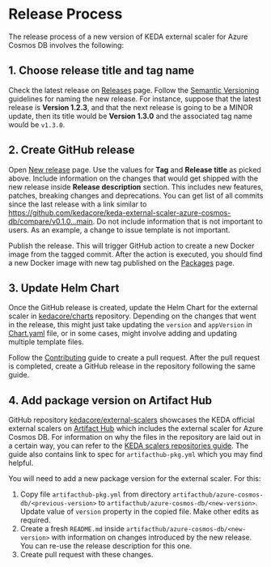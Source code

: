 # Release Process

The release process of a new version of KEDA external scaler for Azure Cosmos DB involves the following:

## 1. Choose release title and tag name

Check the latest release on [Releases](https://github.com/kedacore/keda-external-scaler-azure-cosmos-db/releases) page. Follow the [Semantic Versioning](https://semver.org/) guidelines for naming the new release. For instance, suppose that the latest release is **Version 1.2.3**, and that the next release is going to be a MINOR update, then its title would be **Version 1.3.0** and the associated tag name would be `v1.3.0`.

## 2. Create GitHub release

Open [New release](https://github.com/kedacore/keda-external-scaler-azure-cosmos-db/releases/new) page. Use the values for **Tag** and **Release title** as picked above. Include information on the changes that would get shipped with the new release inside **Release description** section. This includes new features, patches, breaking changes and deprecations. You can get list of all commits since the last release with a link similar to <https://github.com/kedacore/keda-external-scaler-azure-cosmos-db/compare/v0.1.0...main>. Do not include information that is not important to users. As an example, a change to issue template is not important.

Publish the release. This will trigger GitHub action to create a new Docker image from the tagged commit. After the action is executed, you should find a new Docker image with new tag published on the [Packages](https://github.com/orgs/kedacore/packages?repo_name=keda-external-scaler-azure-cosmos-db) page.

## 3. Update Helm Chart

Once the GitHub release is created, update the Helm Chart for the external scaler in [kedacore/charts](https://github.com/kedacore/charts/tree/master/cosmosdb-scaler) repository. Depending on the changes that went in the release, this might just take updating the `version` and `appVersion` in [Chart.yaml](https://github.com/kedacore/charts/blob/master/cosmosdb-scaler/Chart.yaml) file, or in some cases, might involve adding and updating multiple template files.

Follow the [Contributing](https://github.com/kedacore/charts/blob/master/CONTRIBUTING.md) guide to create a pull request. After the pull request is completed, create a GitHub release in the repository following the same guide.

## 4. Add package version on Artifact Hub

GitHub repository [kedacore/external-scalers](https://github.com/kedacore/external-scalers) showcases the KEDA official external scalers on [Artifact Hub](https://artifacthub.io/packages/search?repo=keda-official-external-scalers) which includes the external scaler for Azure Cosmos DB. For information on why the files in the repository are laid out in a certain way, you can refer to the [KEDA scalers repositories guide](https://artifacthub.io/docs/topics/repositories/#keda-scalers-repositories). The guide also contains link to spec for `artifacthub-pkg.yml` which you may find helpful.

You will need to add a new package version for the external scaler. For this:

1. Copy file `artifacthub-pkg.yml` from directory `artifacthub/azure-cosmos-db/<previous-version>` to `artifacthub/azure-cosmos-db/<new-version>`. Update value of `version` property in the copied file. Make other edits as required.
1. Create a fresh `README.md` inside `artifacthub/azure-cosmos-db/<new-version>` with information on changes introduced by the new release. You can re-use the release description for this one.
1. Create pull request with these changes.

